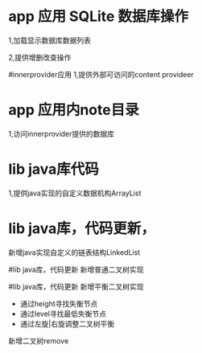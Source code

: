 # app 应用 SQLite 数据库操作

1,加载显示数据库数据列表

2,提供增删改查操作

#innerprovider应用
1,提供外部可访问的content provideer

# app 应用内note目录
1,访问innerprovider提供的数据库

# lib java库代码

1,提供java实现的自定义数据机构ArrayList

# lib java库，代码更新，
新增java实现自定义的链表结构LinkedList

#lib java库，代码更新
新增普通二叉树实现

#lib java库，代码更新
新增平衡二叉树实现
<ul>
    <li>通过height寻找失衡节点</li>
    <li>通过level寻找最低失衡节点</li>
    <li>通过左旋|右旋调整二叉树平衡</li>
</ul>

新增二叉树remove